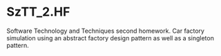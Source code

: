 # SzTT_2.HF
Software Technology and Techniques second homework. Car factory simulation using an abstract factory design pattern as well as a singleton pattern.
